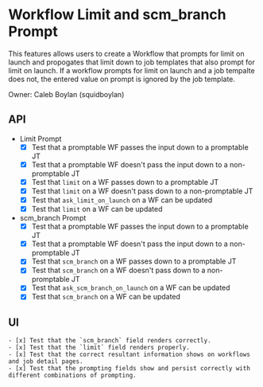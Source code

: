 # Workflow Limit and scm\_branch Prompt

This features allows users to create a Workflow that prompts for limit on
launch and propogates that limit down to job templates that also prompt for
limit on launch. If a workflow prompts for limit on launch and a job tempalte
does not, the entered value on prompt is ignored by the job template.

Owner: Caleb Boylan (squidboylan)

## API

- Limit Prompt
    - [x] Test that a promptable WF passes the input down to a promptable JT
    - [x] Test that a promptable WF doesn't pass the input down to a non-promptable JT
    - [x] Test that `limit` on a WF passes down to a promptable JT
    - [x] Test that `limit` on a WF doesn't pass down to a non-promptable JT
    - [x] Test that `ask_limit_on_launch` on a WF can be updated
    - [x] Test that `limit` on a WF can be updated
- scm\_branch Prompt
    - [x] Test that a promptable WF passes the input down to a promptable JT
    - [x] Test that a promptable WF doesn't pass the input down to a non-promptable JT
    - [x] Test that `scm_branch` on a WF passes down to a promptable JT
    - [x] Test that `scm_branch` on a WF doesn't pass down to a non-promptable JT
    - [x] Test that `ask_scm_branch_on_launch` on a WF can be updated
    - [x] Test that `scm_branch` on a WF can be updated

## UI
    - [x] Test that the `scm_branch` field renders correctly. 
    - [x] Test that the `limit` field renders properly.
    - [x] Test that the correct resultant information shows on workflows and job detail pages. 
    - [x] Test that the prompting fields show and persist correctly with different combinations of prompting.
